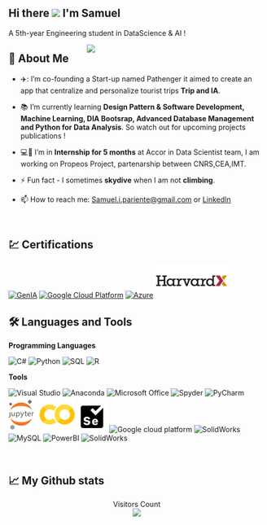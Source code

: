 ## Hi there <img src="https://raw.githubusercontent.com/MartinHeinz/MartinHeinz/master/wave.gif" width="30px"> I'm Samuel
<p>A 5th-year Engineering student in DataScience & AI !</p>

<img src="https://cdn.dribbble.com/users/330915/screenshots/3587000/media/343cb53c87e313181d99248d3071bc77.gif" width="350px" heigth="350px" align='right'>

## 🍗 About Me

- ✈️: I’m co-founding a Start-up named Pathenger it aimed to create an app that centralize and personalize tourist trips **Trip and IA**.

- 📚 I’m currently learning **Design Pattern & Software Development, Machine Learning, DIA Bootsrap, Advanced Database Management and Python for Data Analysis**. So watch out for upcoming projects publications !

- :computer:👀 I’m in **Internship for 5 months** at Accor in Data Scientist team, I am working on Propeos Project, partenarship between CNRS,CEA,IMT.

- ⚡ Fun fact - I sometimes **skydive** when I am not **climbing**.

- 📫 How to reach me: Samuel.i.pariente@gmail.com or <a href="https://linkedin.com/in/samuel-p-09423b135">LinkedIn</a>

<br>


## :chart: Certifications
<p align="left"> 
    <a href="https://coursera.org/share/5f46bd0533583bb434c73336acc1ce19">
    <img title="GenIA" src="https://upload.wikimedia.org/wikipedia/commons/thumb/9/93/Amazon_Web_Services_Logo.svg/2560px-Amazon_Web_Services_Logo.svg.png" width="60px"/></a>
    <a href="https://www.cloudskillsboost.google/public_profiles/4cfb0fd0-d23e-4dfb-87b0-1062c4c07ad3">
    <img title="Google Cloud Platform" src="https://img.icons8.com/color/144/000000/google-cloud-platform.png" width="60px"/></a>
    <a href="https://www.coursera.org/account/accomplishments/verify/DZK54E7RJFYR?utm_source=link&utm_medium=certificate&utm_content=cert_image&utm_campaign=sharing_cta&utm_product=course">
    <img title="Azure" src="https://img.icons8.com/fluency/140/000000/azure-1.png" width="60px"/></a>
    <a href="https://courses.edx.org/certificates/3c7c0f7314364130a95053c0d7c5a54a">
    <img title="HarvardX" src="https://github.com/Samuelpariente/Samuelpariente/blob/a0f2e36bb1e76988d1e0d545e5fe9ee38bc3fde3/Images/hx.png" width="144px"/>
    </a>
 </p>
 
 
## :hammer_and_wrench: Languages and Tools

**Programming Languages**

<p align="left">
    <img title="C#" src="https://img.icons8.com/color/96/000000/c-sharp-logo-2.png" width="60px"/>
    <img title="Python" src="https://img.icons8.com/color/96/000000/python--v1.png" width="60px"/>
    <img title="SQL" src="https://img.icons8.com/nolan/64/sql.png" width="60px"/>
    <img title="R" src="https://img.icons8.com/external-becris-flat-becris/64/000000/external-r-data-science-becris-flat-becris.png" width="60px"/>  
</p>

**Tools**

<p align="left"> 
    <img title="Visual Studio" src="https://img.icons8.com/color/96/000000/visual-studio.png" width="60px"/>
    <img title="Anaconda" src="https://img.icons8.com/dusk/64/000000/anaconda.png" width="60px"/>
    <img title="Microsoft Office" src="https://img.icons8.com/fluency/96/000000/microsoft-office-2019.png" width="60px"/>
    <img title="Spyder" src="https://img.icons8.com/fluency/96/000000/spyder-ide.png" width="60px"/>
    <img title="PyCharm" src="https://img.icons8.com/color/96/000000/pycharm.png" width="60px"/>
    <img title="Jupyter & Colab Notebook" src="https://github.com/Samuelpariente/Samuelpariente/blob/b9debd329d6146d412fe8cb4e5fee414c3db5e26/Images/jupyter_colab.png" width="130px"/>
    <img title="Selenium" src="https://github.com/Samuelpariente/Samuelpariente/blob/8c2a8610815c64aea3cd7a00512e488bcbd41e42/Images/selenium.png" width ="60px"/>
    <img title="Google cloud platform" src="https://img.icons8.com/color/144/000000/google-cloud-platform.png" width="60px"/>
    <img title="SolidWorks" src="https://img.icons8.com/color/144/000000/amazon-web-services.png" width="60px"/>
    <img title="MySQL" src="https://img.icons8.com/fluency/96/000000/mysql-logo.png" width="60px"/>
    <img title="PowerBI" src="https://img.icons8.com/color/144/000000/power-bi.png" width="60px"/>
    <img title="SolidWorks" src="https://img.icons8.com/color/96/000000/solidworks.png" width="60px"/>
    
    
    
</p>

<br>

## 📈 My Github stats

<p align="center"> 
  Visitors Count<br>
  <img src="https://profile-counter.glitch.me/samuelpariente/count.svg" />
</p>

<br>

<!-- Links to your social media accounts -->

[1]: linkedin.com/in/samuel-p-09423b135
